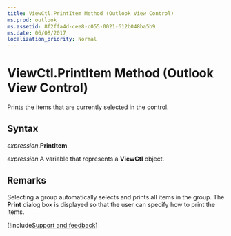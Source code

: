 ```yaml
---
title: ViewCtl.PrintItem Method (Outlook View Control)
ms.prod: outlook
ms.assetid: 8f2ffa4d-cee8-c055-0021-612b048ba5b9
ms.date: 06/08/2017
localization_priority: Normal
---
```



# ViewCtl.PrintItem Method (Outlook View Control)

Prints the items that are currently selected in the control. 


## Syntax

_expression_.**PrintItem**

_expression_ A variable that represents a **ViewCtl** object.


## Remarks

Selecting a group automatically selects and prints all items in the group. The **Print** dialog box is displayed so that the user can specify how to print the items.

[!include[Support and feedback](~/includes/feedback-boilerplate.md)]